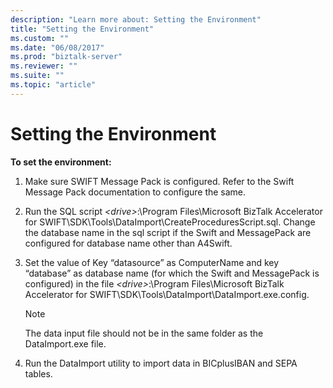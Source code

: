 ```yaml
---
description: "Learn more about: Setting the Environment"
title: "Setting the Environment"
ms.custom: ""
ms.date: "06/08/2017"
ms.prod: "biztalk-server"
ms.reviewer: ""
ms.suite: ""
ms.topic: "article"
---
```

# Setting the Environment
**To set the environment:**  
  
1.  Make sure SWIFT Message Pack is configured. Refer to the Swift Message Pack documentation to configure the same.  
  
2.  Run the SQL script *\<drive\>*:\Program Files\Microsoft BizTalk Accelerator for SWIFT\SDK\Tools\DataImport\CreateProceduresScript.sql. Change the database name in the sql script if the Swift and MessagePack are configured for database name other than A4Swift.  
  
3.  Set the value of Key “datasource” as ComputerName and key “database” as database name (for which the Swift and MessagePack is configured) in the file *\<drive\>*:\Program Files\Microsoft BizTalk Accelerator for SWIFT\SDK\Tools\DataImport\DataImport.exe.config.  
  
    > [!NOTE]
    >  The data input file should not be in the same folder as the DataImport.exe file.  
  
4.  Run the DataImport utility to import data in BICplusIBAN and SEPA tables.
